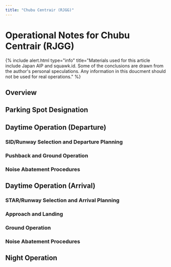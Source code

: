 ```yaml
---
title: "Chubu Centrair (RJGG)"
---
```


# Operational Notes for Chubu Centrair (RJGG)
{% include alert.html type="info" title="Materials used for this article include Japan AIP and squawk.id. Some of the conclusions are drawn from the author's personal speculations. Any information in this doucment should not be used for real operations." %}

## Overview

## Parking Spot Designation

## Daytime Operation (Departure)
### SID/Runway Selection and Departure Planning

### Pushback and Ground Operation 

### Noise Abatement Procedures

## Daytime Operation (Arrival)
### STAR/Runway Selection and Arrival Planning

### Approach and Landing

### Ground Operation

### Noise Abatement Procedures

## Night Operation